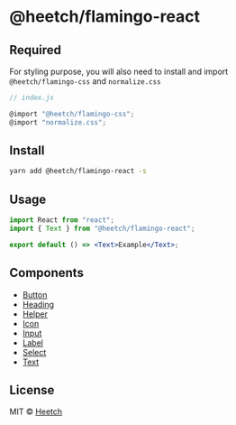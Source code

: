 # @heetch/flamingo-react

## Required

For styling purpose, you will also need to install and import `@heetch/flamingo-css` and `normalize.css`

```js
// index.js

@import "@heetch/flamingo-css";
@import "normalize.css";
```

## Install

```bash
yarn add @heetch/flamingo-react -s
```

## Usage

```jsx
import React from "react";
import { Text } from "@heetch/flamingo-react";

export default () => <Text>Example</Text>;
```

## Components

- [Button](src/components/Button/README.md)
- [Heading](src/components/Heading/README.md)
- [Helper](src/components/Helper/README.md)
- [Icon](src/components/Icon/README.md)
- [Input](src/components/Input/README.md)
- [Label](src/components/Label/README.md)
- [Select](src/components/Select/README.md)
- [Text](src/components/Text/README.md)

## License

MIT © [Heetch](https://github.com/heetch)

